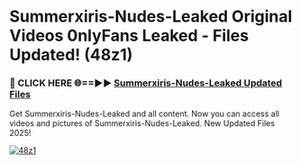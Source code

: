 # Summerxiris-Nudes-Leaked Original Videos 0nlyFans Leaked - Files Updated! (48z1)

<h3>🔴 CLICK HERE 🌐==►► <a href="https://tinyurl.com/4mcuefdz" rel="nofollow">Summerxiris-Nudes-Leaked Updated Files</a></h3>

Get Summerxiris-Nudes-Leaked and all content. Now you can access all videos and pictures of Summerxiris-Nudes-Leaked. New Updated Files 2025!

[![48z1](https://i.imgur.com/StAQSOY.gif)](https://tinyurl.com/4mcuefdz)
